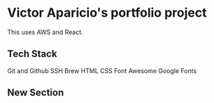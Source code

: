 # Victor Aparicio's portfolio project
This uses AWS and React.

## Tech Stack
Git and Github
SSH
Brew
HTML
CSS
Font Awesome
Google Fonts

## New Section

